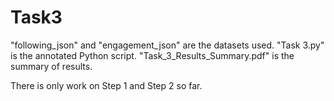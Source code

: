 # Task3

"following_json" and "engagement_json" are the datasets used.
"Task 3.py" is the annotated Python script.
"Task_3_Results_Summary.pdf" is the summary of results.

There is only work on Step 1 and Step 2 so far.
